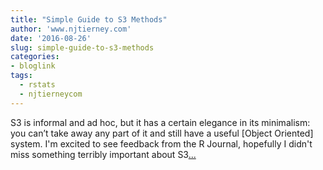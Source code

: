 ```yaml
---
title: "Simple Guide to S3 Methods"
author: 'www.njtierney.com'
date: '2016-08-26'
slug: simple-guide-to-s3-methods
categories:
- bloglink
tags:
  - rstats
  - njtierneycom
---
```


S3 is informal and ad hoc, but it has a certain elegance in its minimalism: you can’t take away any part of it and still have a useful [Object Oriented] system. I'm excited to see feedback from the R Journal, hopefully I didn't miss something terribly important about S3[... <i class="fas fa-external-link-alt"></i>](https://www.njtierney.com/post/2016/08/26/simple-s3-submission/)

